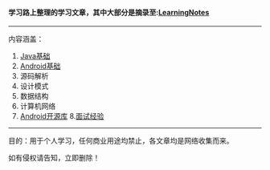 #### 学习路上整理的学习文章，其中大部分是摘录至:[LearningNotes](https://github.com/hutcwp/LearningNotes/edit/master/README.md)


---

内容涵盖：
1. [Java基础](https://github.com/hutcwp/AndroidLearningAticles/blob/master/Java/java%E5%9F%BA%E7%A1%80.md)
2. [Android基础](https://github.com/hutcwp/AndroidLearningAticles/blob/master/Android/android%E5%9F%BA%E7%A1%80.md)
3. 源码解析
4. 设计模式
5. 数据结构
6. 计算机网络
7. [Android开源库](https://github.com/hutcwp/AndroidLearningAticles/blob/master/%E5%BC%80%E6%BA%90%E9%A1%B9%E7%9B%AE/%E5%BC%80%E6%BA%90%E9%A1%B9%E7%9B%AE.md)
8.[面试经验](https://github.com/hutcwp/AndroidLearningAticles/blob/master/%E9%9D%A2%E7%BB%8F/%E9%9D%A2%E8%AF%95%E7%BB%8F%E9%AA%8C.md)

---
目的：用于个人学习，任何商业用途均禁止，各文章均是网络收集而来。

如有侵权请告知，立即删除！

